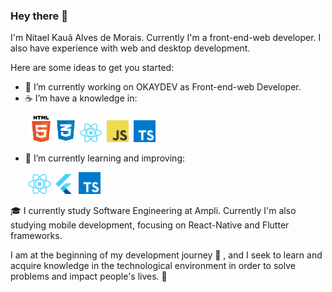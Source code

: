 ### Hey there 👋

I'm Nitael Kauã Alves de Morais. Currently I'm a front-end-web developer. I also have experience with web and desktop development.

Here are some ideas to get you started:

- 🔭 I’m currently working on OKAYDEV as Front-end-web Developer.
- ☕  I’m have a knowledge in:

&emsp;&emsp;<img src="https://github.com/Nitael-dev/imgs/blob/master/html5.png" width="42" title="hover text"><img src="https://github.com/Nitael-dev/imgs/blob/master/css3.png" width="37" title="hover text">&nbsp;<img src="https://github.com/Nitael-dev/imgs/blob/master/React.png" width="35" title="hover text">&nbsp;&nbsp;<img src="https://github.com/Nitael-dev/imgs/blob/master/javascript.png" width="35" title="hover text">&nbsp;&nbsp;<img src="https://github.com/Nitael-dev/imgs/blob/master/typescript.png" width="35" title="hover text">
- 🌱 I’m currently learning and improving:

&emsp;&emsp;<img src="https://github.com/Nitael-dev/imgs/blob/master/react-native.png" width="37" title="hover text">&nbsp;<img src="https://github.com/Nitael-dev/imgs/blob/master/flutter.png" width="32" title="hover text">&nbsp;&nbsp;<img src="https://github.com/Nitael-dev/imgs/blob/master/typescript.png" width="35" title="hover text">

🎓 I currently study Software Engineering at Ampli. Currently I'm also studying mobile development, focusing on React-Native and Flutter frameworks.

I am at the beginning of my development journey 🧭 , and I seek to learn and acquire knowledge in the technological environment in order to solve problems and impact people's lives. 💚
